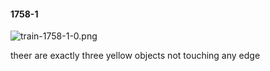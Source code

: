 #### 1758-1
![train-1758-1-0.png](https://github.com/lil-lab/nlvr/raw/master/nlvr/train/images/67/train-1758-1-0.png "train-1758-1-0.png")

theer are exactly three yellow objects not touching any edge